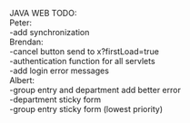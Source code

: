 JAVA WEB TODO: <br>
Peter: <br>
-add synchronization <br>
Brendan: <br>
-cancel button send to x?firstLoad=true <br>
-authentication function for all servlets <br>
-add login error messages <br>
Albert: <br>
-group entry and department add better error <br>
-department sticky form <br>
-group entry sticky form (lowest priority) <br>
